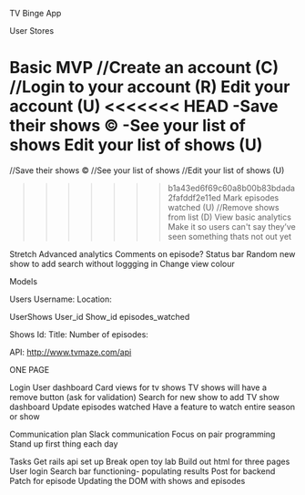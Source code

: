 TV Binge App

User Stores

Basic MVP 
//Create an account (C)
//Login to your account (R)
Edit your account (U)
<<<<<<< HEAD
-Save their shows ©
-See your list of shows
Edit your list of shows (U)
=======
//Save their shows ©
//See your list of shows
//Edit your list of shows (U)
>>>>>>> b1a43ed6f69c60a8b00b83bdada2fafddf2e11ed
Mark episodes watched (U)
//Remove shows from list (D)
View basic analytics
Make it so users can't say they’ve seen something thats not out yet

Stretch
Advanced analytics
Comments on episode?
Status bar 
Random new show to add
search without loggging in 
Change view colour

Models

Users
Username:
Location:

UserShows
User_id
Show_id
episodes_watched

Shows
Id:
Title: 
Number of episodes:

API: http://www.tvmaze.com/api

ONE PAGE

Login
User dashboard
Card views for tv shows
TV shows will have a remove button (ask for validation)
Search for new show to add
TV show dashboard
Update episodes watched
Have a feature to watch entire season or show

Communication plan
Slack communication 
Focus on pair programming 
Stand up first thing each day

Tasks 
Get rails api set up 
Break open toy lab
Build out html for three pages
User login 
Search bar functioning- populating results
Post for backend
Patch for episode
Updating the DOM with shows and episodes